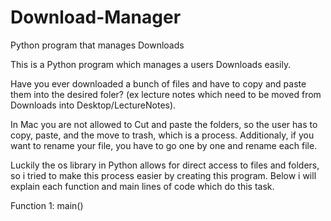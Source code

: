 # Download-Manager
Python program that manages Downloads 

This is a Python program which manages a users Downloads easily. 

Have you ever downloaded a bunch of files and have to copy and paste them into the desired foler? (ex lecture notes which need to be moved from Downloads into Desktop/LectureNotes).

In Mac you are not allowed to Cut and paste the folders, so the user has to copy, paste, and the move to trash, which is a process. Additionaly, if you want to rename your file, you have to go one by one and rename each file.

Luckily the os library in Python allows for direct access to files and folders, so i tried to make this process easier by creating this program. Below i will explain each function and main lines of code which do this task.

Function 1: main()

[logo]:(/output1.png)
